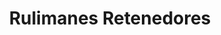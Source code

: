 ---
title: "Rulimanes Retenedores"
url: /guayaquil/rulimanes-retenedores/
shop: piezas de automóviles
---